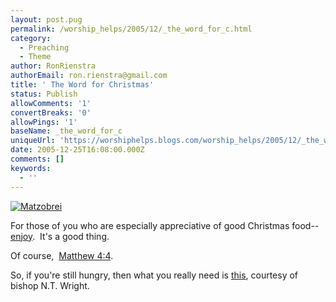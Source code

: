 ```yaml
---
layout: post.pug
permalink: /worship_helps/2005/12/_the_word_for_c.html 
category:
  - Preaching
  - Theme
author: RonRienstra
authorEmail: ron.rienstra@gmail.com
title: ' The Word for Christmas'
status: Publish
allowComments: '1'
convertBreaks: '0'
allowPings: '1'
baseName: _the_word_for_c
uniqueUrl: 'https://worshiphelps.blogs.com/worship_helps/2005/12/_the_word_for_c.html '
date: 2005-12-25T16:08:00.000Z
comments: []
keywords:
  - ''
---
```

[![Matzobrei](http://www.marthastewart.com/images/content/recipe/bread_01441_t.jpg "Matzobrei")](http://www.marthastewart.com/images/content/recipe/bread_01441_t.jpg)

For those of you who are especially appreciative of good Christmas food-- [enjoy](http://www.marthastewart.com/page.jhtml?type=content&id=recipe2364&page=&dp=false&layout=Print&styleType=learn).  It's a good thing.

Of course,  [Matthew 4:4](http://bible.crosswalk.com/OnlineStudyBible/bible.cgi?new=1&word=Matthew+4%3A4&section=0&version=nrs&language=en).

So, if you're still hungry, then what you really need is [this](http://www.ntwrightpage.com/Wright_Sermon_Christmas05.htm), courtesy of bishop N.T. Wright.
